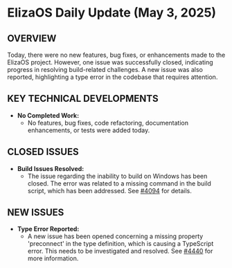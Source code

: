 # ElizaOS Daily Update (May 3, 2025)

## OVERVIEW 
Today, there were no new features, bug fixes, or enhancements made to the ElizaOS project. However, one issue was successfully closed, indicating progress in resolving build-related challenges. A new issue was also reported, highlighting a type error in the codebase that requires attention.

## KEY TECHNICAL DEVELOPMENTS
- **No Completed Work:** 
  - No features, bug fixes, code refactoring, documentation enhancements, or tests were added today.

## CLOSED ISSUES
- **Build Issues Resolved:**
  - The issue regarding the inability to build on Windows has been closed. The error was related to a missing command in the build script, which has been addressed. See [#4094](https://github.com/elizaos/eliza/issues/4094) for details.

## NEW ISSUES
- **Type Error Reported:**
  - A new issue has been opened concerning a missing property 'preconnect' in the type definition, which is causing a TypeScript error. This needs to be investigated and resolved. See [#4440](https://github.com/elizaos/eliza/issues/4440) for more information.